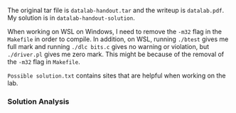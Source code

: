 The original tar file is `datalab-handout.tar` and the writeup is
`datalab.pdf`. My solution is in `datalab-handout-solution`.

When working on WSL on Windows, I need to remove the `-m32` flag
in the `Makefile` in order to compile. In addition, on WSL, running
`./btest` gives me full mark and running `./dlc bits.c` gives no
warning or violation, but `./driver.pl` gives me zero mark. This might
be because of the removal of the `-m32` flag in `Makefile`.

`Possible solution.txt` contains sites that are helpful when working on the lab.  

### Solution Analysis
